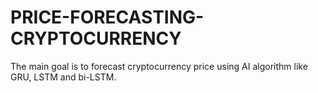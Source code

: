 # PRICE-FORECASTING-CRYPTOCURRENCY
The main goal is to forecast cryptocurrency price using AI algorithm like GRU, LSTM and bi-LSTM.
